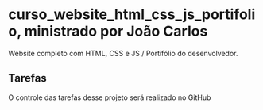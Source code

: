 # curso_website_html_css_js_portifolio, ministrado por João Carlos 
Website completo com HTML, CSS e JS / Portifólio do desenvolvedor.

## Tarefas 

O controle das tarefas desse projeto será realizado no GitHub
